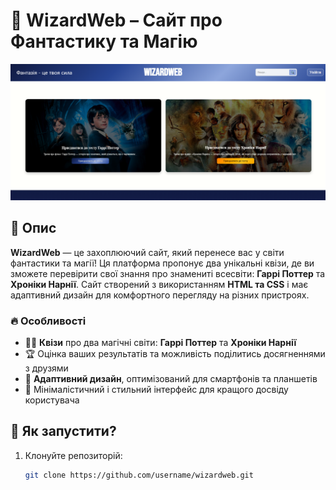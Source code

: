 # 🌌 WizardWeb – Сайт про Фантастику та Магію

![Прев'ю сайту](img/image.png)

## 📖 Опис
**WizardWeb** — це захоплюючий сайт, який перенесе вас у світи фантастики та магії! Ця платформа пропонує два унікальні квізи, де ви зможете перевірити свої знання про знамениті всесвіти: **Гаррі Поттер** та **Хроніки Нарнії**. Сайт створений з використанням **HTML та CSS** і має адаптивний дизайн для комфортного перегляду на різних пристроях.

### 🔥 Особливості
- 🧙‍♂️ **Квізи** про два магічні світи: **Гаррі Поттер** та **Хроніки Нарнії**
- 🏆 Оцінка ваших результатів та можливість поділитись досягненнями з друзями
- 📱 **Адаптивний дизайн**, оптимізований для смартфонів та планшетів
- 🎨 Мінімалістичний і стильний інтерфейс для кращого досвіду користувача

## 🚀 Як запустити?
1. Клонуйте репозиторій:
   ```bash
   git clone https://github.com/username/wizardweb.git
